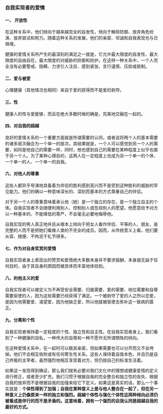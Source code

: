 ### 自我实现者的爱情

#### 一、 开放性

在这种关系中，他们倾向于越来越完全的自发性，倾向于解除防御、放弃角色扮演、放弃尝试和努力。随着这种关系的发展，他们的亲密、坦诚和自我表现也与日俱增。

健康的爱情关系所产生的最深刻的满足之一就是，它允许最大限度的自发性、最大限度的自由自在，最大限度的对威胁的防御和防护。在这样一种关系中，一个人完全没有必要警戒、隐瞒、力求引人注目、感到紧张、言行谨慎、压抑或抵制。

#### 二、爱与被爱

心理健康（其他情况也相同）来自于爱的获得而不是爱的剥夺。

#### 三、性

健康人的性与爱能够，而且在绝大多数时候的确是，完美地交融在一起的。

#### 四、对自我的超越

良好的爱情关系的一个重要方面就是所谓需要的认同，或者说将两个人的基本需要的诸多层次融合为一个单一的层次。其结果就是，一个人可以感觉到另一个人的需要，如同是他自己的需要一样，同时，他也感到自己的需要在某种程度上似乎也属于另一个人。为了某种心理目的，这两人在一定程度上也成为另一个单一的个体、一个单一的人、一个单一的自我。

#### 六、对他人的尊重

这些人都异乎导演地具备着为伴侣的胜利感到高兴而不是受到这种胜利的威胁的罕见能力。他们的确以一种意味深长的、深刻而基本的方式尊重自己的伴侣。

对于另一个人的尊重意味着承认他（她）是一个独立的存在，是一个独立自主的个体。自我实现者不会随便利用别人、控制别人或忽视别人的愿望。他愿意给予对方以一种基本的、不能降低的尊严，不会毫无必要地侮辱他。

自我实现的男人真正地并且从根本上倾向于把女人看作伴侣、平等的人、朋友，是完整的人而不是把她们看做人类的不完全的成员。因而，从传统意义上看，他们要从容、随便、不拘泥于礼节得多。

#### 七、作为对自身奖赏的爱情

自我实现者身上表现出的赞赏和爱情绝大多数本身并不要求报酬，本身就无益于任何目的，由于其自身的原因而被具体而丰富地体验到。

#### 八、利他主义的爱

自我实现者可以被定义为不再受安全需要、归属需要、爱的需要、地位需要和自尊需要驱使的人，因为这些需要已经获得了满足。一个被剥夺了爱的人之所以恋爱，是因为他需要爱、渴望爱，因为他缺乏爱，所以他就被驱使去弥补这一致病的匮乏。

#### 九、分离和个性

自我实现者保持着一定程度的个性、独立性和自主性。在自我实现者身上，我们看到了一种健康的自私，一种伟大的自尊和一种不愿作无所谓牺牲的倾向。

在这种爱情关系中，在一起时可以极其亲密，但如果需要也可以分开而又不会垮掉。他们不会相互依附或有任何寄生性关系。这些人保持着自我本色，并且仍是自己终极的主宰者，虽然强烈地相互享受着对方，但仍按自己的标准生活着。

如果这一发现得到确证，那么我们就有必要对我们文化中的理想或健康爱情的定义进行修正，或者至少扩充。我们习惯于根据自我的完全整合和独立性的丧失、根据自我的放弃而不是根据自我的加强来给它下定义。如果这是真实的话，那么一个事实就是：**个体性得到了加强；自我在某种意义上是与他人整合在一起了，但在另一种意义上仍像原来一样的独立和强烈。超越个体性与强化个体性这两种倾向必须仍被看成是伴行的而不是矛盾的。这意味着，拥有一个强烈的自我认同是超越自我的最好的方式。**


